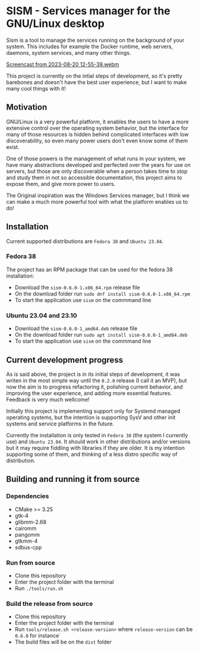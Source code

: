 # SISM - Services manager for the GNU/Linux desktop

Sism is a tool to manage the services running on the background of your system. This includes for example the Docker runtime, web servers, daemons, system services, and many other things.

[Screencast from 2023-08-20 12-55-39.webm](https://github.com/luizgfranca/SISM/assets/19842670/e4979e4a-96aa-4b24-a829-ea132beae167)

This project is currently on the intial steps of development, so it's pretty barebones and doesn't have the best user experience, but I want to make many cool things with it!


## Motivation

GNU/Linux is a very powerful platform, it enables the users to have a more extensive control over the operating system behavior, but the interface for many  of those resources is hidden behind complicated interfaces with low discoverability, so even many power users don't even know some of them exist. 

One of those powers is the management of what runs in your system, we have many abstractions developed and perfected over the years for use on servers, but those are only discoverable when a person takes time to stop and study them in not so accessible documentation, this project aims to expose them, and give 
more power to users.

The Original inspiration was the Windows Services manager, but I think we can make a much more powerful tool with what the platform enables us to do!

## Installation

Current supported distributions are `Fedora 38` and `Ubuntu 23.04`.

### Fedora 38
The project has an RPM package that can be used for the fedora 38 installation:
 - Download the `sism-0.6.0-1.x86_64.rpm` release file
 - On the download folder run `sudo dnf install sism-0.6.0-1.x86_64.rpm`
 - To start the application use `sism` on the commmand line

### Ubuntu 23.04 and 23.10
 - Download the `sism-0.6.0-1_amd64.deb` release file
 - On the download folder run `sudo apt install sism-0.6.0-1_amd64.deb`
 - To start the application use `sism` on the commmand line

## Current development progress

As is said above, the project is in its initial steps of development, it was writen in the most simple way until the `0.2.0` release (I call it an MVP), but now the aim is to progress
refactoring it, polishing current behavior, and improving the user experience, and adding more essential features. Feedback is very much wellcome!

Initially this project is implementing support only for Systemd managed operating systems, but the intention is supporting SysV and other init systems and service platforms in the future.

Currently the installation is only tested in `Fedora 38` (the system I currently use) and `Ubuntu 23.04`. It should work in other distributions and/or versions
but it may require fiddling with libraries if they are older. It is my intention supporting some of them, and thinking of a less distro specific way of distribution.

## Building and running it from source

### Dependencies
 - CMake >= 3.25
 - gtk-4
 - glibmm-2.68
 - cairomm
 - pangomm
 - gtkmm-4
 - sdbus-cpp

### Run from source

 - Clone this repository
 - Enter the project folder with the terminal
 - Run `./tools/run.sh`

### Build the release from source

 - Clone this repository
 - Enter the project folder with the terminal
 - Run `tools/release.sh <release-version>` where `release-version` can be `0.6.0` for instance`
 - The build files will be on the `dist` folder


